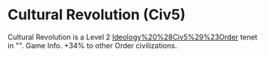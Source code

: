 # Cultural Revolution (Civ5)

Cultural Revolution is a Level 2 [Ideology%20%28Civ5%29%23Order](Order) tenet in "".
Game Info.
+34% to other Order civilizations.